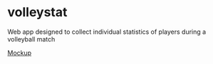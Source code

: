 # volleystat
Web app designed to collect individual statistics of players during a volleyball match 

[Mockup](https://drive.google.com/file/d/1_fO80Kr5IkATOrkDoZucd4zQKhoUCJXd/view?usp=sharing)
